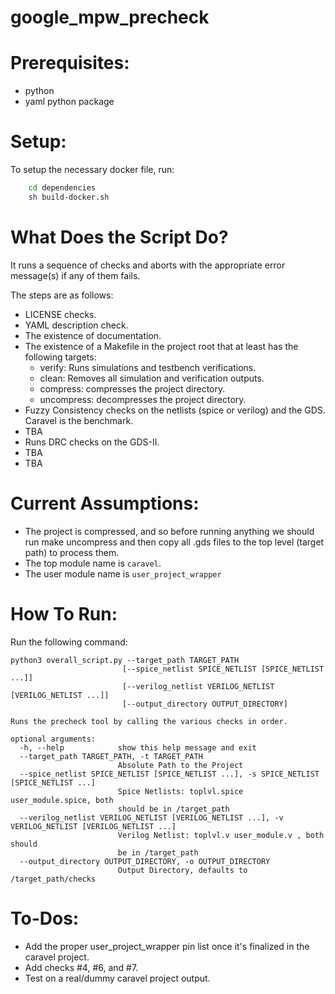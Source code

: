 # google_mpw_precheck

# Prerequisites:

- python
- yaml python package

# Setup:

To setup the necessary docker file, run:
```bash
    cd dependencies
    sh build-docker.sh
```

# What Does the Script Do?

It runs a sequence of checks and aborts with the appropriate error message(s) if any of them fails.

The steps are as follows:

- LICENSE checks.
- YAML description check.
- The existence of documentation.
- The existence of a Makefile in the project root that at least has the following targets:
    - verify: Runs simulations and testbench verifications.
    - clean: Removes all simulation and verification outputs.
    - compress: compresses the project directory.
    - uncompress: decompresses the project directory.
- Fuzzy Consistency checks on the netlists (spice or verilog) and the GDS. Caravel is the benchmark.
- TBA
- Runs DRC checks on the GDS-II.
- TBA
- TBA

# Current Assumptions:
- The project is compressed, and so before running anything we should run make uncompress and then copy all .gds files to the top level (target path) to process them.
- The top module name is `caravel`.
- The user module name is `user_project_wrapper`

# How To Run:
Run the following command:

```
python3 overall_script.py --target_path TARGET_PATH
                         [--spice_netlist SPICE_NETLIST [SPICE_NETLIST ...]]
                         [--verilog_netlist VERILOG_NETLIST [VERILOG_NETLIST ...]]
                         [--output_directory OUTPUT_DIRECTORY]

Runs the precheck tool by calling the various checks in order.

optional arguments:
  -h, --help            show this help message and exit
  --target_path TARGET_PATH, -t TARGET_PATH
                        Absolute Path to the Project
  --spice_netlist SPICE_NETLIST [SPICE_NETLIST ...], -s SPICE_NETLIST [SPICE_NETLIST ...]
                        Spice Netlists: toplvl.spice user_module.spice, both
                        should be in /target_path
  --verilog_netlist VERILOG_NETLIST [VERILOG_NETLIST ...], -v VERILOG_NETLIST [VERILOG_NETLIST ...]
                        Verilog Netlist: toplvl.v user_module.v , both should
                        be in /target_path
  --output_directory OUTPUT_DIRECTORY, -o OUTPUT_DIRECTORY
                        Output Directory, defaults to /target_path/checks
```

# To-Dos:
- Add the proper user_project_wrapper pin list once it's finalized in the caravel project.
- Add checks #4, #6, and #7.
- Test on a real/dummy caravel project output.
